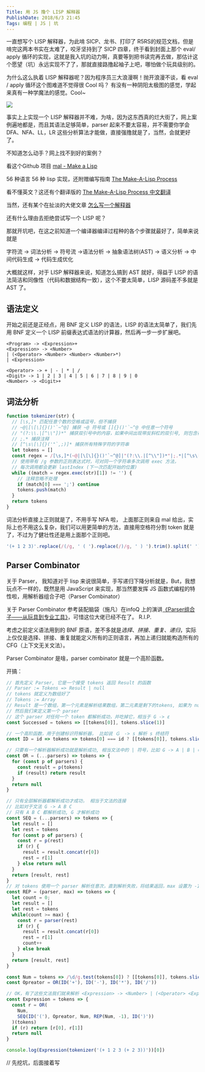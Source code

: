 ```yaml
---
Title: 用 JS 撸个 LISP 解释器
PublishDate: 2018/6/3 21:45
Tags: 编程 | JS | 坑
---
```


一直想写个 LISP 解释器，为此啃 SICP、龙书、打印了 R5RS的规范文档，但是啃完这两本书实在太难了，咬牙坚持到了 SICP 四章，终于看到封面上那个 eval/ apply 循环的实现，这就是我入坑的动力啊，真要等到把书读完再去做，那估计这个愿望（坑）永远实现不了了，那就直接路撸起袖子上吧，哪怕做个玩具级别的。

为什么这么执着 LISP 解释器呢？因为程序员三大浪漫啊！抛开浪漫不谈，看 eval / apply 循环这个图难道不觉得很 Cool 吗？ 有没有一种阴阳太极图的感觉，学起来真有一种学魔法的感觉。Cool~

 ![](https://camo.githubusercontent.com/0328cc5987e0ade0ba05d452171c90cbe4f61c43/687474703a2f2f67726f7570732e637361696c2e6d69742e6564752f6d61632f636c61737365732f362e3030312f6162656c736f6e2d737573736d616e2d6c656374757265732f77697a6172642e6a7067)



事实上上实现一个 LISP 解释器并不难，为啥，因为这东西真的烂大街了，网上案例遍地都是，而且其语法足够简单，parser 起来不要太容易，并不需要你学会 DFA、NFA、LL，LR 这些分析算法才能做，直接强撸就是了，当然，会就更好了。

不知道怎么动手？网上找不到好的案例？

看这个Github 项目 [mal - Make a Lisp ](https://github.com/kanaka/mal)

56 种语言 56 种 lisp 实现，还附赠编写指南 [The Make-A-Lisp Process](https://github.com/kanaka/mal/blob/master/process/guide.md)

看不懂英文？这还有个翻译版的 [ The Make-A-Lisp Process 中文翻译 ](https://github.com/Windfarer/mal-zh#general-hints)

当然，还有某个在扯淡的大佬文章 [怎么写一个解释器](http://www.yinwang.org/blog-cn/2012/08/01/interpreter)

还有什么理由去拒绝尝试写一个 LISP 呢？

那就开坑吧，在这之前知道一个编译器编译过程种的各个步骤就最好了，简单来说就是

字符流 -> 词法分析 -> 符号流 ->语法分析 -> 抽象语法树(AST) -> 语义分析 -> 中间代码生成 -> 代码生成优化

大概就这样，对于 LISP 解释器来说，知道怎么搞到 AST 就好，得益于 LISP 的语法简洁和同像性（代码和数据结构一致），这个不要太简单，LISP 源码差不多就是 AST 了。

## 语法定义

开始之前还是正经点，用 BNF 定义 LISP 的语法，LISP 的语法太简单了，我们先用 BNF 定义一个 LISP 前缀表达式语法的计算器，然后再一步一步扩展吧。

```
<Program> -> <Expression>+
<Expression> -> <Number> 
| (<Operator> <Number> <Number> <Number>*) 
| <Expression>

<Operator> -> + | - | * | /
<Digit> -> 1 | 2 | 3 | 4 | 5 | 6 | 7 | 8 | 9 | 0
<Number> -> <Digit>+
```


## 词法分析

```javascript
function tokenizer(str) {
  // [\s,]* 匹配任意个数的空格或逗号，但不捕获
  // ~@|[\[\]{}()'`~^@] 捕获 ~@ 符号或 []{}()'`~^@ 中任意一个符号
  // "(?:\\.|[^\\"])*" 捕获双引号中的内容，如果中间出现带反斜杠的双引号, 则包含在内
  // ;.* 捕获注释
  // [^\s\[\]{}('"`,;)]* 捕获所有特殊字符的字符串
  let tokens = []
  const regex = /[\s,]*(~@|[\[\]{}()'`~^@]|"(?:\\.|[^\\"])*"|;.*|[^\s\[\]{}('"`,;)]*)/g
  // 使用带有 /g 参数的正则表达式时，可对同一个字符串多次调用 exec 方法，
  // 每次调用都会更新 lastIndex (下一次匹配开始的位置)
  while ((match = regex.exec(str)[1]) != '') {
    // 注释忽略不处理
    if (match[0] === ';') continue
    tokens.push(match)
  }
  return tokens
}
```

词法分析直接上正则就是了，不用手写 NFA 啦， 上面那正则来自 mal 给出，实际上也不用这么复杂，我们可以用更简单的方法，直接用空格符分割 token 就是了，不过为了健壮性还是用上面那个正则吧。

```javascript
'(+ 1 2 3)'.replace(/(/g, ' ( ').replace(/)/g, ' ) ').trim().split(' ')
```



## Parser Combinator

关于 Parser， 我知道对于 lisp 来说很简单，手写递归下降分析就是，But，我想玩点不一样的，既然是用 JavaScript 来实现，那当然要发挥 JS 函数式编程的特性啦，用解析器组合子吧（Parser Combinator）

关于 Parser Combinator 参考装配脑袋（施凡）在infoQ 上的演讲[《Parser组合子——从玩具到专业工具》](http://www.infoq.com/cn/presentations/parser-from-toys-to-professional-tools/)，可惜这位大佬已经不在了。 R.I.P.

考虑之前定义语法用到的 BNF 原语，差不多就是*选择*、*拼接*、*重复*、*递归*，实际上仅仅是选择、拼接、重复就能定义所有的正则语言，再加上递归就能构造所有的 CFG（上下文无关文法）。

Parser Combinator 是啥，parser combinator 就是一个高阶函数。

开搞：

```javascript
// 首先定义 Parser, 它是一个接受 tokens 返回 Result 的函数
// Parser := Tokens => Result | null
// tokens 就定义为数组好了 
// Tokens := Array 
// Result 是一个数组，第一个元素是解析结果数组，第二元素是剩下的tokens, 如果为 null 则为解析失败
// 然后我们来定义第一个 parser
// 这个 parser 对任何一个 token 都解析成功，并吃掉它，相当于 G -> ε
const Successed = tokens => [[tokens[0]], tokens.slice(1)]

// 一个高阶函数，用于创建标识符解析器， 比如说 Ｇ　-> s 解析 s 终结符
const ID = id => tokens => tokens[0] === id ? [[tokens[0]], tokens.slice(1)] : null

// 只要有一个解析器解析成功就是解析成功, 相当文法中的 | 符号，比如 G -> A | B | C
const OR = (...parsers) => tokens => {
  for (const p of parsers) {
    const result = p(tokens)
    if (result) return result
  }
  return null
}

// 只有全部解析器都解析成功才成功， 相当于文法的连接
// 比如对于文法 G -> A B C 
// 只有 A B C 都解析成功, G 才解析成功
const SEQ = (...parsers) => tokens => {
  let result = []
  let rest = tokens
  for (const p of parsers) {
    const r = p(rest)
    if (r) {
      result = result.concat(r[0])
      rest = r[1]
    } else return null
  }
  return [result, rest]
}
// 对 tokens 使用一个 parser 解析任意次，直到解析失败，将结果返回，max 设置为 -1 相当于正则里的 *
const REP = (parser, max) => tokens => {
  let count = 0;
  let result = []
  let rest = tokens
  while(count >= max) {
    const r = parser(rest)
    if (r) { 
      result = result.concat(r[0])
      rest = r[1]
      count++
    } else break
  }
  return [result, rest]
}

const Num = tokens => /\d/g.test(tokens[0]) ? [[tokens[0]], tokens.slice(1)] : null
const Opreator = OR(ID('+'), ID('-'), ID('*'), ID('/'))

// OK，有了这些文法我们就来解析 <Expression> -> <Number> | (<Operator> <Expression> <Expression>*) 试试
const Expression = tokens => {
  const r = OR(
    Num,
    SEQ(ID('('), Opreator, Num, REP(Num, -1), ID(')'))
  )(tokens)
  if (r) return [r[0], r[1]]
  return null
}

console.log(Expression(tokenizer('(+ 1 2 3 (+ 2 3))'))[0])
```

// 先挖坑，后面接着写